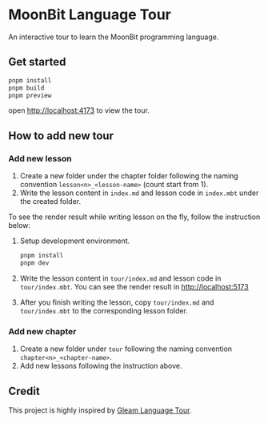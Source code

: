 # MoonBit Language Tour

An interactive tour to learn the MoonBit programming language.

## Get started

```sh
pnpm install
pnpm build
pnpm preview
```

open <http://localhost:4173> to view the tour.

## How to add new tour

### Add new lesson

1. Create a new folder under the chapter folder following the naming convention `lesson<n>_<lesson-name>` (count start from 1).
1. Write the lesson content in `index.md` and lesson code in `index.mbt` under the created folder.

To see the render result while writing lesson on the fly, follow the instruction below:

1. Setup development environment.

   ```sh
   pnpm install
   pnpm dev
   ```

1. Write the lesson content in `tour/index.md` and lesson code in `tour/index.mbt`. You can see the render result in <http://localhost:5173>

1. After you finish writing the lesson, copy `tour/index.md` and `tour/index.mbt` to the corresponding lesson folder.

### Add new chapter

1. Create a new folder under `tour` following the naming convention `chapter<n>_<chapter-name>`.
1. Add new lessons following the instruction above.

## Credit

This project is highly inspired by [Gleam Language Tour](https://github.com/gleam-lang/language-tour).
